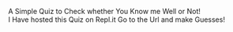 A Simple Quiz to Check whether You Know me Well or Not!
<br>
I Have hosted this Quiz on Repl.it 
Go to the Url and make Guesses!